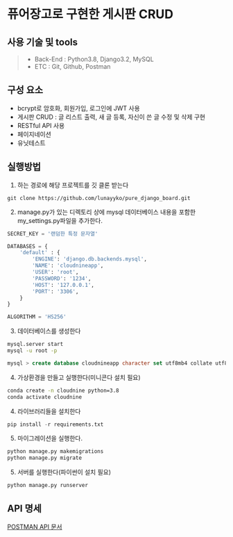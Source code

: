 # 퓨어장고로 구현한 게시판 CRUD

## 사용 기술 및 tools
> - Back-End :  Python3.8, Django3.2, MySQL 
> - ETC : Git, Github, Postman
## 구성 요소
- bcrypt로 암호화, 회원가입, 로그인에 JWT 사용
- 게시판 CRUD : 글 리스트 출력, 새 글 등록, 자신이 쓴 글 수정 및 삭제 구현 
- RESTful API 사용
- 페이지네이션
- 유닛테스트
## 실행방법

1. 하는 경로에 해당 프로젝트를 깃 클론 받는다
```terminal
git clone https://github.com/lunayyko/pure_django_board.git
```

2. manage.py가 있는 디렉토리 상에 mysql 데이터베이스 내용을 포함한 my_settings.py파일을 추가한다.
```python
SECRET_KEY = '랜덤한 특정 문자열'

DATABASES = {
    'default' : {
        'ENGINE': 'django.db.backends.mysql',
        'NAME': 'cloudnineapp',
        'USER': 'root',
        'PASSWORD': '1234',
        'HOST': '127.0.0.1',
        'PORT': '3306',
    }
}

ALGORITHM = 'HS256'
```

3. 데이터베이스를 생성한다
```bash
mysql.server start
mysql -u root -p
```
```sql
mysql > create database cloudnineapp character set utf8mb4 collate utf8mb4_general_ci;
```
4. 가상환경을 만들고 실행한다(미니콘다 설치 필요)
```bash
conda create -n cloudnine python=3.8
conda activate cloudnine
```

4. 라이브러리들을 설치한다
```python
pip install -r requirements.txt 
```

5. 마이그레이션을 실행한다.
```python
python manage.py makemigrations
python manage.py migrate
```

5. 서버를 실행한다(파이썬이 설치 필요)
```python
python manage.py runserver
```
## API 명세

[POSTMAN API 문서](https://documenter.getpostman.com/view/16843815/UVXhovkJ)